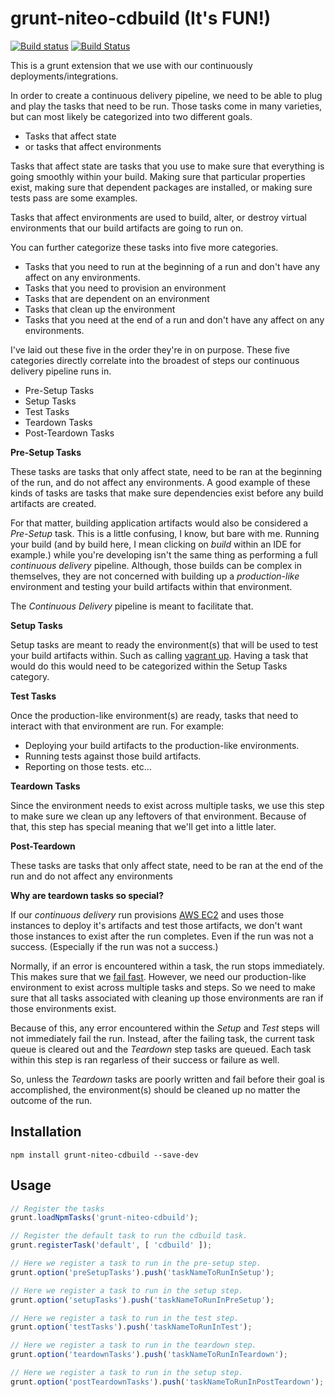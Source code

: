 grunt-niteo-cdbuild (It's FUN!)
===================
[![Build status](https://ci.appveyor.com/api/projects/status/2momxn2atsvys1ht/branch/master?svg=true)](https://ci.appveyor.com/project/NiteoBuildBot/grunt-niteo-cdbuild/branch/master)
[![Build Status](https://travis-ci.org/NiteoSoftware/grunt-niteo-cdbuild.svg?branch=master)](https://travis-ci.org/NiteoSoftware/grunt-niteo-cdbuild)

This is a grunt extension that we use with our continuously deployments/integrations.

In order to create a continuous delivery pipeline, we need to be able to plug and play the tasks that need to be run. Those tasks come in many varieties, but can most likely be categorized into two different goals.

- Tasks that affect state
- or tasks that affect environments

Tasks that affect state are tasks that you use to make sure that everything is going smoothly within your build. Making sure that particular properties exist, making sure that dependent packages are installed, or making sure tests pass are some examples.

Tasks that affect environments are used to build, alter, or destroy virtual environments that our build artifacts are going to run on.

You can further categorize these tasks into five more categories.

- Tasks that you need to run at the beginning of a run and don't have any affect on any environments.
- Tasks that you need to provision an environment
- Tasks that are dependent on an environment
- Tasks that clean up the environment
- Tasks that you need at the end of a run and don't have any affect on any environments.

I've laid out these five in the order they're in on purpose. These five categories directly correlate into the broadest of steps our continuous delivery pipeline runs in.

- Pre-Setup Tasks
- Setup Tasks
- Test Tasks
- Teardown Tasks
- Post-Teardown Tasks

**Pre-Setup Tasks**

These tasks are tasks that only affect state, need to be ran at the beginning of the run, and do not affect any environments. A good example of these kinds of tasks are tasks that make sure dependencies exist before any build artifacts are created.

For that matter, building application artifacts would also be considered a *Pre-Setup* task. This is a little confusing, I know, but bare with me. Running your build (and by build here, I mean clicking on *build* within an IDE for example.) while you're developing isn't the same thing as performing a full *continuous delivery* pipeline. Although, those builds can be complex in themselves, they are not concerned with building up a *production-like* environment and testing your build artifacts within that environment.

The *Continuous Delivery* pipeline is meant to facilitate that.

**Setup Tasks**

Setup tasks are meant to ready the environment(s) that will be used to test your build artifacts within. Such as calling [vagrant up](). Having a task that would do this would need to be categorized within the Setup Tasks category.

**Test Tasks**

Once the production-like environment(s) are ready, tasks that need to interact with that environment are run. For example:

- Deploying your build artifacts to the production-like environments.
- Running tests against those build artifacts.
- Reporting on those tests. etc...

**Teardown Tasks**

Since the environment needs to exist across multiple tasks, we use this step to make sure we clean up any leftovers of that environment. Because of that, this step has special meaning that we'll get into a little later.

**Post-Teardown**

These tasks are tasks that only affect state, need to be ran at the end of the run and do not affect any environments

**Why are teardown tasks so special?**

If our *continuous delivery* run provisions [AWS EC2](http://aws.amazon.com/ec2/) and uses those instances to deploy it's artifacts and test those artifacts, we don't want those instances to exist after the run completes. Even if the run was not a success. (Especially if the run was not a success.)

Normally, if an error is encountered within a task, the run stops immediately. This makes sure that we [fail fast](http://en.wikipedia.org/wiki/Fail-fast). However, we need our production-like environment to exist across multiple tasks and steps. So we need to make sure that all tasks associated with cleaning up those environments are ran if those environments exist.

Because of this, any error encountered within the *Setup* and *Test* steps will not immediately fail the run. Instead, after the failing task, the current task queue is cleared out and the *Teardown* step tasks are queued. Each task within this step is ran regarless of their success or failure as well.

So, unless the *Teardown* tasks are poorly written and fail before their goal is accomplished, the environment(s) should be cleaned up no matter the outcome of the run.

Installation
------------
```
npm install grunt-niteo-cdbuild --save-dev
```

Usage
-----
```js
// Register the tasks
grunt.loadNpmTasks('grunt-niteo-cdbuild');

// Register the default task to run the cdbuild task.
grunt.registerTask('default', [ 'cdbuild' ]);

// Here we register a task to run in the pre-setup step.
grunt.option('preSetupTasks').push('taskNameToRunInSetup');

// Here we register a task to run in the setup step.
grunt.option('setupTasks').push('taskNameToRunInPreSetup');

// Here we register a task to run in the test step.
grunt.option('testTasks').push('taskNameToRunInTest');

// Here we register a task to run in the teardown step.
grunt.option('teardownTasks').push('taskNameToRunInTeardown');

// Here we register a task to run in the setup step.
grunt.option('postTeardownTasks').push('taskNameToRunInPostTeardown');
```

